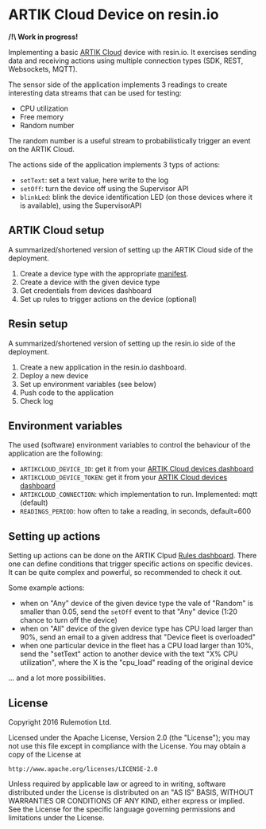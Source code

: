 # ARTIK Cloud Device on resin.io

__/!\ Work in progress!__

Implementing a basic [ARTIK Cloud](https://artik.cloud) device with
resin.io. It exercises sending data and receiving actions using multiple
connection types (SDK, REST, Websockets, MQTT).

The sensor side of the application implements 3 readings to create interesting
data streams that can be used for testing:

* CPU utilization
* Free memory
* Random number

The random number is a useful stream to probabilistically trigger an event on
the ARTIK Cloud.

The actions side of the application implements 3 typs of actions:

* `setText`: set a text value, here write to the log
* `setOff`: turn the device off using the Supervisor API
* `blinkLed`: blink the device identification LED (on those devices where
   it is available), using the SupervisorAPI

## ARTIK Cloud setup

A summarized/shortened version of setting up the ARTIK Cloud side of the deployment.

1. Create a device type with the appropriate [manifest](./manifest.json).
2. Create a device with the given device type
3. Get credentials from devices dashboard
4. Set up rules to trigger actions on the device (optional)

## Resin setup

A summarized/shortened version of setting up the resin.io side of the deployment.

1. Create a new application in the resin.io dashboard.
2. Deploy a new device
3. Set up environment variables (see below)
4. Push code to the application
5. Check log

## Environment variables

The used (software) environment variables to control the behaviour of the
application are the following:

* `ARTIKCLOUD_DEVICE_ID`: get it from your [ARTIK Cloud devices dashboard](https://artik.cloud/my/devices)
* `ARTIKCLOUD_DEVICE_TOKEN`: get it from your [ARTIK Cloud devices dashboard](https://artik.cloud/my/devices)
* `ARTIKCLOUD_CONNECTION`: which implementation to run. Implemented: mqtt (default)
* `READINGS_PERIOD`: how often to take a reading, in seconds, default=600

## Setting up actions

Setting up actions can be done on the ARTIK Clpud [Rules dashboard](https://artik.cloud/my/rules).
There one can define conditions that trigger specific actions on specific devices.
It can be quite complex and powerful, so recommended to check it out.

Some example actions:

* when on "Any" device of the given device type the vale of "Random" is smaller
  than 0.05, send the `setOff` event to that "Any" device (1:20 chance to turn off the device)
* when on "All" device of the given device type has CPU load larger than 90%,
  send an email to a given address that "Device fleet is overloaded"
* when one particular device in the fleet has a CPU load larger than 10%,
  send the "setText" action to another device with the text "X% CPU utilization",
  where the X is the "cpu_load" reading of the original device

... and a lot more possibilities.

## License

Copyright 2016 Rulemotion Ltd.

Licensed under the Apache License, Version 2.0 (the "License");
you may not use this file except in compliance with the License.
You may obtain a copy of the License at

    http://www.apache.org/licenses/LICENSE-2.0

Unless required by applicable law or agreed to in writing, software
distributed under the License is distributed on an "AS IS" BASIS,
WITHOUT WARRANTIES OR CONDITIONS OF ANY KIND, either express or implied.
See the License for the specific language governing permissions and
limitations under the License.
